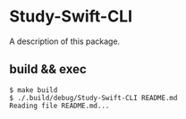 # Study-Swift-CLI

A description of this package.

## build && exec
```
$ make build
$ ./.build/debug/Study-Swift-CLI README.md
Reading file README.md...
```
